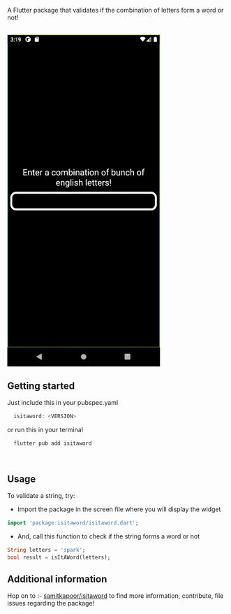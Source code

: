 A Flutter package that validates if the combination of letters form a word or not!<br><br>

<img width=350 src="https://github.com/samitkapoor/isitaword/blob/master/example/assets/preview.gif" />

## Getting started

Just include this in your pubspec.yaml<br>

```dart
  isitaword: <VERSION>
```

or run this in your terminal<br>

```dart
  flutter pub add isitaword
```

<br>

## Usage

To validate a string, try:

- Import the package in the screen file where you will display the widget

```dart
import 'package:isitaword/isitaword.dart';
```

- And, call this function to check if the string forms a word or not

```dart
String letters = 'spark';
bool result = isItAWord(letters);
```

## Additional information

Hop on to :- [samitkapoor/isitaword](https://github.com/samitkapoor/isitaword) to find more information, contribute, file issues regarding the package!
